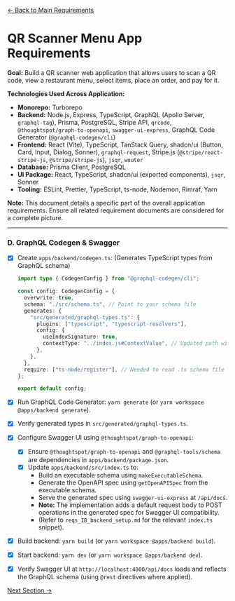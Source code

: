 [<- Back to Main Requirements](requirements.md)

# QR Scanner Menu App Requirements

**Goal:** Build a QR scanner web application that allows users to scan a QR code, view a restaurant menu, select items, place an order, and pay for it.

**Technologies Used Across Application:**

- **Monorepo:** Turborepo
- **Backend:** Node.js, Express, TypeScript, GraphQL (Apollo Server, `graphql-tag`), Prisma, PostgreSQL, Stripe API, `qrcode`, `@thoughtspot/graph-to-openapi`, `swagger-ui-express`, GraphQL Code Generator (`@graphql-codegen/cli`)
- **Frontend:** React (Vite), TypeScript, TanStack Query, shadcn/ui (Button, Card, Input, Dialog, Sonner), `graphql-request`, Stripe.js (`@stripe/react-stripe-js`, `@stripe/stripe-js`), `jsqr`, `wouter`
- **Database:** Prisma Client, PostgreSQL
- **UI Package:** React, TypeScript, shadcn/ui (exported components), `jsqr`, Sonner
- **Tooling:** ESLint, Prettier, TypeScript, ts-node, Nodemon, Rimraf, Yarn

**Note:** This document details a specific part of the overall application requirements. Ensure all related requirement documents are considered for a complete picture.

---

### D. GraphQL Codegen & Swagger

- [x] Create `apps/backend/codegen.ts`: (Generates TypeScript types from GraphQL schema)

  ```typescript
  import type { CodegenConfig } from "@graphql-codegen/cli";

  const config: CodegenConfig = {
    overwrite: true,
    schema: "./src/schema.ts", // Point to your schema file
    generates: {
      "src/generated/graphql-types.ts": {
        plugins: ["typescript", "typescript-resolvers"],
        config: {
          useIndexSignature: true,
          contextType: "../index.js#ContextValue", // Updated path with .js extension
        },
      },
    },
    require: ["ts-node/register"], // Needed to read .ts schema file
  };

  export default config;
  ```

- [x] Run GraphQL Code Generator: `yarn generate` (or `yarn workspace @apps/backend generate`).
- [x] Verify generated types in `src/generated/graphql-types.ts`.

- [x] Configure Swagger UI using `@thoughtspot/graph-to-openapi`:

  - [x] Ensure `@thoughtspot/graph-to-openapi` and `@graphql-tools/schema` are dependencies in `apps/backend/package.json`.
  - [x] Update `apps/backend/src/index.ts` to:
    - Build an executable schema using `makeExecutableSchema`.
    - Generate the OpenAPI spec using `getOpenAPISpec` from the executable schema.
    - Serve the generated spec using `swagger-ui-express` at `/api/docs`.
    - **Note:** The implementation adds a default request body to POST operations in the generated spec for Swagger UI compatibility.
    - (Refer to `reqs_IB_backend_setup.md` for the relevant `index.ts` snippet).

- [x] Build backend: `yarn build` (or `yarn workspace @apps/backend build`).
- [x] Start backend: `yarn dev` (or `yarn workspace @apps/backend dev`).
- [x] Verify Swagger UI at `http://localhost:4000/api/docs` loads and reflects the GraphQL schema (using `@rest` directives where applied).

[Next Section ->](reqs_IE_backend_testing.md)

